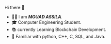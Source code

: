  Hi there 👋
 
<ul>
 <li>🧑‍💻 I am <i><strong>MOUAD ASSILA</strong></i>.</li>
  <li>🎓 Computer Engineering Student.</li>
  <li>📚 currently Learning Blockchain Development.</li>
  <li>🚀 Familiar with python, C++, C, SQL, and Java.</li>

</ul>


